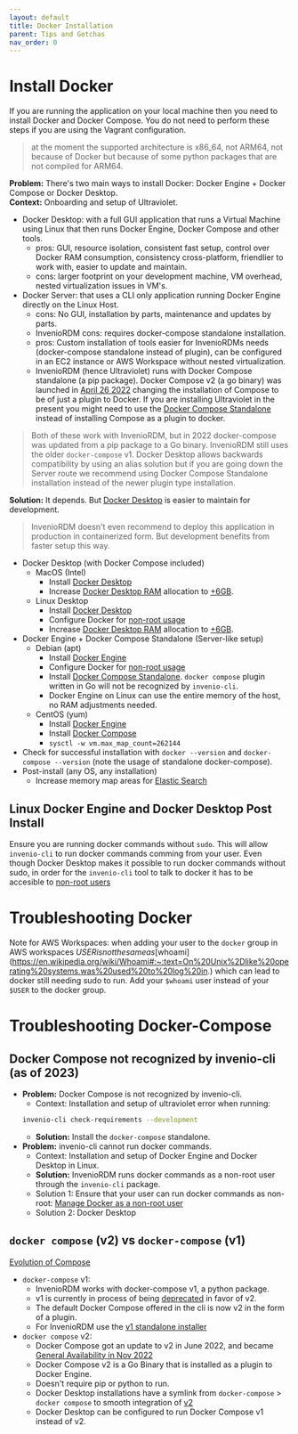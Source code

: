 ```yaml
---
layout: default
title: Docker Installation
parent: Tips and Gotchas
nav_order: 0
---
```

# Install Docker

If you are running the application on your local machine then you need to install Docker and Docker Compose. You do not need to perform these steps if you are using the Vagrant configuration.

> at the moment the supported architecture is x86_64, not ARM64, not because of Docker but because of some python packages that are not compiled for ARM64.

**Problem:** There's two main ways to install Docker: Docker Engine + Docker Compose or Docker Desktop.  
**Context:** Onboarding and setup of Ultraviolet.  

- Docker Desktop: with a full GUI application that runs a Virtual Machine using Linux that then runs Docker Engine, Docker Compose and other tools.
  - pros: GUI, resource isolation, consistent fast setup, control over Docker RAM consumption, consistency cross-platform, friendlier to work with, easier to update and maintain.
  - cons: larger footprint on your development machine, VM overhead, nested virtualization issues in VM's.
- Docker Server: that uses a CLI only application running Docker Engine directly on the Linux Host. 
  - cons: No GUI, installation by parts, maintenance and updates by parts.
  - InvenioRDM cons: requires docker-compose standalone installation.
  - pros: Custom installation of tools easier for InvenioRDMs needs (docker-compose standalone instead of plugin), can be configured in an EC2 instance or AWS Workspace without nested virtualization.
  - InvenioRDM (hence Ultraviolet) runs with Docker Compose standalone (a pip package). Docker Compose v2 (a go binary) was launched in [April 26 2022](https://www.docker.com/blog/announcing-compose-v2-general-availability/) changing the installation of Compose to be of just a plugin to Docker. If you are installing Ultraviolet in the present you might need to use the [Docker Compose Standalone](https://docs.docker.com/compose/install/other/) instead of installing Compose as a plugin to docker.

> Both of these work with InvenioRDM, but in 2022 docker-compose was updated from a pip package to a Go binary. InvenioRDM still uses the older `docker-compose` v1. Docker Desktop allows backwards compatibility by using an alias solution but if you are going down the Server route we recommend using Docker Compose Standalone installation instead of the newer plugin type installation.

**Solution:** It depends. But [Docker Desktop](https://www.docker.com/blog/guest-blog-deciding-between-docker-desktop-and-a-diy-solution/) is easier to maintain for development.

> InvenioRDM doesn't even recommend to deploy this application in production in containerized form. But development benefits from faster setup this way.

+ Docker Desktop (with Docker Compose included)
  + MacOS (Intel)
    - Install [Docker Desktop](https://docs.docker.com/desktop/install/mac-install/)
    - Increase [Docker Desktop RAM](https://docs.docker.com/desktop/settings/mac/#advanced) allocation to [+6GB](https://inveniordm.docs.cern.ch/install/requirements/#available-memory-for-docker-macos).
  + Linux Desktop
    - Install [Docker Desktop](https://docs.docker.com/desktop/install/linux-install/)
    - Configure Docker for [non-root usage](https://inveniordm.docs.cern.ch/install/requirements/#permissions-to-run-docker-linux)
    - Increase [Docker Desktop RAM](https://docs.docker.com/desktop/settings/linux/#advanced) allocation to [+6GB](https://inveniordm.docs.cern.ch/install/requirements/#available-memory-for-docker-macos).
+ Docker Engine + Docker Compose Standalone (Server-like setup)
  + Debian (apt)
    - Install [Docker Engine](https://docs.docker.com/engine/install/debian/)
    - Configure Docker for [non-root usage](https://inveniordm.docs.cern.ch/install/requirements/#permissions-to-run-docker-linux)
    - Install [Docker Compose Standalone](https://docs.docker.com/compose/install/). `docker compose` plugin written in Go will not be recognized by `invenio-cli`.
    - Docker Engine on Linux can use the entire memory of the host, no RAM adjustments needed.
  + CentOS (yum)
    - Install [Docker Engine](https://docs.docker.com/engine/install/centos/)
    - Install [Docker Compose](https://docs.docker.com/compose/install/)
    - `sysctl -w vm.max_map_count=262144`
+ Check for successful installation with `docker --version` and `docker-compose --version` (note the usage of standalone docker-compose).
+ Post-install (any OS, any installation)
  - Increase memory map areas for [Elastic Search](https://inveniordm.docs.cern.ch/install/requirements/#elasticsearch-and-docker-macos-and-linux)
## Linux Docker Engine and Docker Desktop Post Install

Ensure you are running docker commands without `sudo`. This will allow `invenio-cli` to run docker commands comming from your user.
Even though Docker Desktop makes it possible to run docker commands without sudo, in order for the `invenio-cli` tool to talk to docker it has to be accesible to [non-root users](https://docs.docker.com/engine/install/linux-postinstall/#manage-docker-as-a-non-root-user)

# Troubleshooting Docker

Note for AWS Workspaces: when adding your user to the `docker` group in AWS workspaces $USER is not the same as [$whoami](https://en.wikipedia.org/wiki/Whoami#:~:text=On%20Unix%2Dlike%20operating%20systems,was%20used%20to%20log%20in.) which can lead to docker still needing sudo to run. Add your `$whoami` user instead of your `$USER` to the docker group.

# Troubleshooting Docker-Compose 

## Docker Compose not recognized by invenio-cli (as of 2023)

- **Problem:** Docker Compose is not recognized by invenio-cli.  
  - Context: Installation and setup of ultraviolet error when running:
  ```sh
  invenio-cli check-requirements --development
  ```
  - **Solution:** Install the `docker-compose` standalone.
- **Problem:** invenio-cli cannot run docker commands.  
  - Context: Installation and setup of Docker Engine and Docker Desktop in Linux.
  - **Solution:** InvenioRDM runs docker commands as a non-root user through the `invenio-cli` package.  
  - Solution 1: Ensure that your user can run docker commands as non-root: [Manage Docker as a non-root user](https://docs.docker.com/engine/install/linux-postinstall/#manage-docker-as-a-non-root-user) 
  - Solution 2: Docker Desktop

## `docker compose` (v2) vs `docker-compose` (v1)

[Evolution of Compose](https://docs.docker.com/compose/compose-v2/)

- `docker-compose` v1:
  - InvenioRDM works with docker-compose v1, a python package.
  - v1 is currently in process of being [deprecated](https://www.docker.com/blog/announcing-compose-v2-general-availability/#:~:text=We%E2%80%99ve%20now%20marked%20Compose%20V1%20as%20deprecated) in favor of v2.
  - The default Docker Compose offered in the cli is now v2 in the form of a plugin.
  - For InvenioRDM use the [v1 standalone installer](https://docs.docker.com/compose/install/other/)
- `docker compose` v2:
  - Docker Compose got an update to v2 in June 2022, and became [General Availability in Nov 2022](https://www.docker.com/blog/announcing-compose-v2-general-availability/)
  - Docker Compose v2 is a Go Binary that is installed as a plugin to Docker Engine.
  - Doesn't require pip or python to run.
  - Docker Desktop installations have a symlink from `docker-compose` > `docker compose` to smooth integration of [v2](https://www.docker.com/blog/announcing-compose-v2-general-availability/#:~:text=On%20Docker%20Desktop%20version%204.4.2%2B%2C%20we%20enable%20aliasing%20of%20docker%2Dcompose%20syntax%20to%20docker%20compose%20by%20default)
  - Docker Desktop can be configured to run Docker Compose v1 instead of v2.

